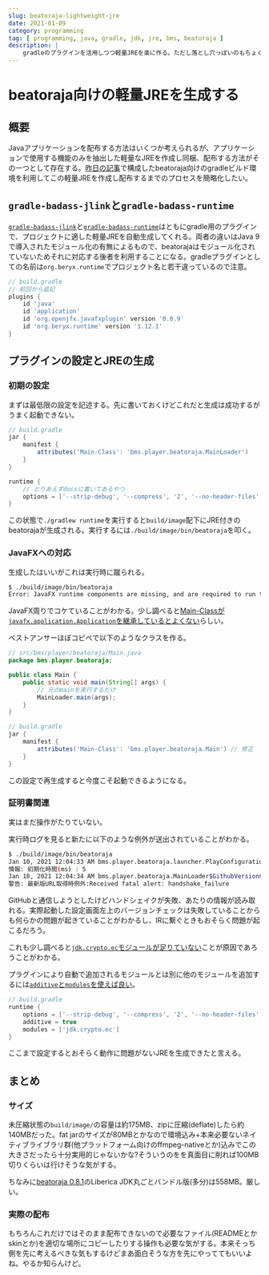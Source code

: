 ```yaml
---
slug: beatoraja-lightweight-jre
date: 2021-01-09
category: programming
tag: [ programming, java, gradle, jdk, jre, bms, beatoraja ]
description: |
    gradleのプラグインを活用しつつ軽量JREを楽に作る。ただし落とし穴っぽいのもちょくちょくある。
---
```


# beatoraja向けの軽量JREを生成する

## 概要

Javaアプリケーションを配布する方法はいくつか考えられるが、アプリケーションで使用する機能のみを抽出した軽量なJREを作成し同梱、配布する方法がその一つとして存在する。[昨日の記事](/blog/beatoraja-gradle/)で構成したbeatoraja向けのgradleビルド環境を利用してこの軽量JREを作成し配布するまでのプロセスを簡略化したい。

## `gradle-badass-jlink`と`gradle-badass-runtime`

[`gradle-badass-jlink`](https://badass-jlink-plugin.beryx.org/releases/latest/)と[`gradle-badass-runtime`](https://badass-runtime-plugin.beryx.org/releases/latest/)はともにgradle用のプラグインで、プロジェクトに適した軽量JREを自動生成してくれる。両者の違いはJava 9で導入されたモジュール化の有無によるもので、beatorajaはモジュール化されていないためそれに対応する後者を利用することになる。gradleプラグインとしての名前は`org.beryx.runtime`でプロジェクト名と若干違っているので注意。

```groovy
// build.gradle
// 前回から追記
plugins {
    id 'java'
    id 'application'
    id 'org.openjfx.javafxplugin' version '0.0.9'
    id 'org.beryx.runtime' version '1.12.1'
}
```

## プラグインの設定とJREの生成

### 初期の設定

まずは最低限の設定を記述する。先に書いておくけどこれだと生成は成功するがうまく起動できない。

```groovy
// build.gradle
jar {
    manifest {
        attributes('Main-Class': 'bms.player.beatoraja.MainLoader')
    }
}

runtime {
    // とりあえずdocsに書いてあるやつ
    options = ['--strip-debug', '--compress', '2', '--no-header-files', '--no-man-pages']
}
```

この状態で`./gradlew runtime`を実行すると`build/image`配下にJRE付きのbeatorajaが生成される。実行するには`./build/image/bin/beatoraja`を叩く。

### JavaFXへの対応

生成したはいいがこれは実行時に蹴られる。

```sh
$ ./build/image/bin/beatoraja
Error: JavaFX runtime components are missing, and are required to run this application
```

JavaFX周りでコケていることがわかる。少し調べると[Main-Classが`javafx.application.Application`を継承しているとよくない](https://stackoverflow.com/a/52654791)らしい。

ベストアンサーほぼコピペで以下のようなクラスを作る。

```java
// src/bms/player/beatoraja/Main.java
package bms.player.beatoraja;

public class Main {
    public static void main(String[] args) {
        // 元のmainを実行するだけ
        MainLoader.main(args);
    }
}
```

```groovy
// build.gradle
jar {
    manifest {
        attributes('Main-Class': 'bms.player.beatoraja.Main') // 修正
    }
}
```

この設定で再生成すると今度こそ起動できるようになる。

### 証明書関連

実はまだ操作がたりていない。

実行時ログを見ると新たに以下のような例外が送出されていることがわかる。

```sh
$ ./build/image/bin/beatoraja
Jan 10, 2021 12:04:33 AM bms.player.beatoraja.launcher.PlayConfigurationView initialize
情報: 初期化時間(ms) : 5
Jan 10, 2021 12:04:34 AM bms.player.beatoraja.MainLoader$GithubVersionChecker getInformation
警告: 最新版URL取得時例外:Received fatal alert: handshake_failure
```

GitHubと通信しようとしたけどハンドシェイクが失敗、あたりの情報が読み取れる。実際起動した設定画面左上のバージョンチェックは失敗していることからも何らかの問題が起きていることがわかるし、IRに繋ぐときもおそらく問題が起こるだろう。

これも少し調べると[`jdk.crypto.ec`モジュールが足りていない](https://stackoverflow.com/a/54785281)ことが原因であろうことがわかる。

プラグインにより自動で追加されるモジュールとは別に他のモジュールを追加するには[`additive`と`modules`を使えば良い](https://badass-runtime-plugin.beryx.org/releases/latest/#_properties)。

```groovy
// build.gradle
runtime {
    options = ['--strip-debug', '--compress', '2', '--no-header-files', '--no-man-pages']
    additive = true
    modules = ['jdk.crypto.ec']
}
```

ここまで設定するとおそらく動作に問題がないJREを生成できたと言える。

## まとめ

### サイズ

未圧縮状態の`build/image/`の容量は約175MB、zipに圧縮(deflate)したら約140MBだった。fat jarのサイズが80MBとかなので環境込み+本来必要ないネイティブライブラリ群(他プラットフォーム向けのffmpeg-nativeとか)込みでこの大きさだったら十分実用的じゃないかな?そういうのをを真面目に削れば100MB切りくらいは行けそうな気がする。

ちなみに[beatoraja 0.8.1](https://mocha-repository.info/download.php)のLiberica JDK丸ごとバンドル版(多分)は558MB。厳しい。

### 実際の配布

もちろんこれだけではそのまま配布できないので必要なファイル(READMEとかskinとか)を適切な場所にコピーしたりする操作も必要な気がする。本来そっち側を先に考えるべきな気もするけどまあ面白そうな方を先にやっててもいいよね。やるか知らんけど。

